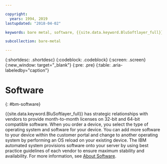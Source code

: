 ```yaml
---

copyright:
  years: 1994, 2019
lastupdated: "2018-04-02"

keywords: bare metal, software, {{site.data.keyword.BluSoftlayer_full}}

subcollection: bare-metal

---
```


{:shortdesc: .shortdesc}
{:codeblock: .codeblock}
{:screen: .screen}
{:new_window: target="_blank"}
{:pre: .pre}
{:table: .aria-labeledby="caption"}

# Software
{: #bm-software}

{{site.data.keyword.BluSoftlayer_full}} has strategic relationships with vendors to provide month-to-month licenses
on 32-bit and 64-bit compatible software. When you order a device, you select the type of operating system and software for your device.
You can add more software to your device within the customer portal and change to another operating system by performing an OS reload
on your existing device. The IBM automated system provisions software onto your server by using best practice
guidelines of each vendor to ensure maximum stability and availability. For more information,
see [About Software](/docs/infrastructure/software?topic=software-getting-started).
